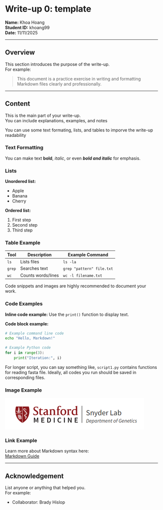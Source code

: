 # Write-up 0: template

**Name:** Khoa Hoang  
**Student ID:** khoang99  
**Date:** 11/11/2025  

---

## Overview

This section introduces the purpose of the write-up.  
For example:  
> This document is a practice exercise in writing and formatting Markdown files clearly and professionally.

---

## Content

This is the main part of your write-up.  
You can include explanations, examples, and notes 

You can use some text formating, lists, and tables to imporve the write-up readability
### **Text Formatting**

You can make text **bold**, *italic*, or even ***bold and italic*** for emphasis.

### **Lists**

**Unordered list:**
- Apple  
- Banana  
- Cherry  

**Ordered list:**
1. First step  
2. Second step  
3. Third step  

### **Table Example**

| Tool | Description         | Example Command        |
|------|---------------------|------------------------|
| `ls` | Lists files         | `ls -la`               |
| `grep` | Searches text     | `grep "pattern" file.txt` |
| `wc` | Counts words/lines  | `wc -l filename.txt`   |

Code snippets and images are highly recommended to document your work.

### **Code Examples**

**Inline code example:** Use the `print()` function to display text.  

**Code block example:**

```bash
# Example command line code
echo "Hello, Markdown!"
```

```python
# Example Python code
for i in range(3):
    print("Iteration:", i)
```

For longer script, you can say something like, `script1.py` contains functions for reading fasta file. Ideally, all codes you run should be saved in corresponding files. 


### **Image Example**

![Example placeholder image](./snyderlab.png)

### **Link Example**

Learn more about Markdown syntax here:  
[Markdown Guide](https://www.markdownguide.org/basic-syntax/)

---


## Acknowledgement

List anyone or anything that helped you.  
For example:  
- Collaborator: Brady Hislop
